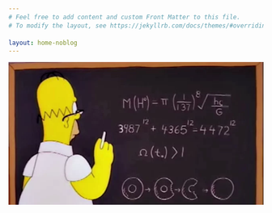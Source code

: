 ```yaml
---
# Feel free to add content and custom Front Matter to this file.
# To modify the layout, see https://jekyllrb.com/docs/themes/#overriding-theme-defaults

layout: home-noblog
---
```



![Homer](/img/homer-fermats-last-theorem.webp)
